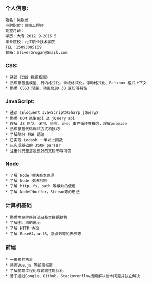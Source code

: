 ### 个人信息:
    姓名：吴银龙                             
    应聘职位：前端工程师
    期望月薪：
    学历：大专 2012.9-2015.5
    毕业院校：九江职业技术学院        
    TEL：15093085169                         
    邮箱：SliverGrogan@Gmail.com       
### CSS:
    * 通读《CSS 权威指南》
    * 熟练掌握盒模型、行内格式化、块级格式化，浮动格式化、Felxbox 格式上下文
    * 熟悉 CSS3 渐变、动画及2D 3D 变幻等特性
### JavaScript:
    * 通读《Eloquent JvavScript》《Sharp jQuery》  
    * 熟悉 DOM 原生api 及 jQuery api
    * 理解 JS 原型、闭包、高阶、异步、事件循环等概念，理解promise
    * 熟练掌握代码调试方式和技巧
    * 了解部分 ES6 语法
    * 已实现 Lodash 一半以上函数  
    * 已实现基础的 JSON parser
    * 注重代码整洁及良好的文档书写习惯 
### Node
    * 了解 Node 模块基本原理
    * 了解 Node 模块机制
    * 了解 http、fs、path 等模块的使用
    * 了解 Node中buffer，Stream等的用法
### 计算机基础
    * 熟悉常见排序算法及基本数据结构
    * 了解图、树的遍历
    * 了解 HTTP 协议
    * 了解 Base64，utf8，浮点数等的表示等   
### 前端
    * 一像素的执着
    * 熟悉Vue.js 等前端框架
    * 了解前端工程化与前端性能优化
    * 善于通过Google、Github、Stackoverflow搜索解决技术问题并独立解决
